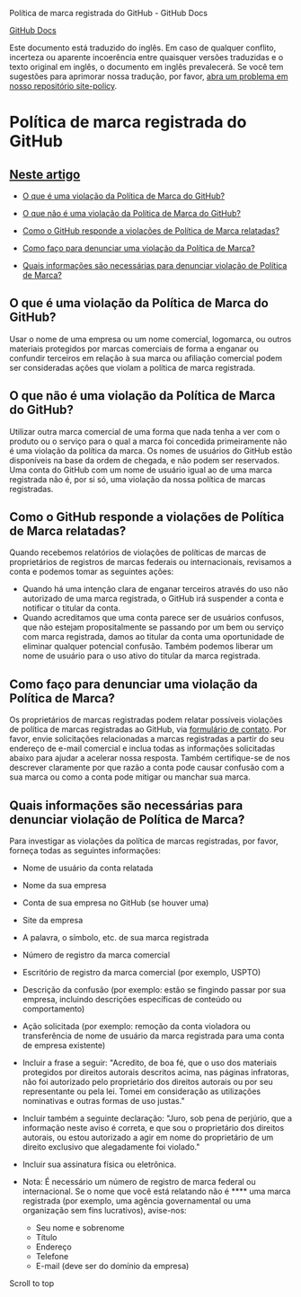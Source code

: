Política de marca registrada do GitHub - GitHub Docs

[](/pt)[GitHub Docs](/pt)

Este documento está traduzido do inglês. Em caso de qualquer conflito, incerteza ou aparente incoerência entre quaisquer versões traduzidas e o texto original em inglês, o documento em inglês prevalecerá. Se você tem sugestões para aprimorar nossa tradução, por favor, [abra um problema em nosso repositório site-policy](https://github.com/github/site-policy/issues).

Política de marca registrada do GitHub
==========

[Neste artigo](/github/site-policy/github-trademark-policy#in-this-article)
----------

* [O que é uma violação da Política de Marca do GitHub?](#what-is-a-github-trademark-policy-violation)

* [O que não é uma violação da Política de Marca do GitHub?](#what-is-not-a-github-trademark-policy-violation)

* [Como o GitHub responde a violações de Política de Marca relatadas?](#how-does-github-respond-to-reported-trademark-policy-violations)

* [Como faço para denunciar uma violação da Política de Marca?](#how-do-i-report-a-trademark-policy-violation)

* [Quais informações são necessárias para denunciar violação de Política de Marca?](#what-information-is-required-when-reporting-trademark-policy-violations)

[](#what-is-a-github-trademark-policy-violation)O que é uma violação da Política de Marca do GitHub?
----------

Usar o nome de uma empresa ou um nome comercial, logomarca, ou outros materiais protegidos por marcas comerciais de forma a enganar ou confundir terceiros em relação à sua marca ou afiliação comercial podem ser consideradas ações que violam a política de marca registrada.

[](#what-is-not-a-github-trademark-policy-violation)O que não é uma violação da Política de Marca do GitHub?
----------

Utilizar outra marca comercial de uma forma que nada tenha a ver com o produto ou o serviço para o qual a marca foi concedida primeiramente não é uma violação da política da marca. Os nomes de usuários do GitHub estão disponíveis na base da ordem de chegada, e não podem ser reservados. Uma conta do GitHub com um nome de usuário igual ao de uma marca registrada não é, por si só, uma violação da nossa política de marcas registradas.

[](#how-does-github-respond-to-reported-trademark-policy-violations)Como o GitHub responde a violações de Política de Marca relatadas?
----------

Quando recebemos relatórios de violações de políticas de marcas de proprietários de registros de marcas federais ou internacionais, revisamos a conta e podemos tomar as seguintes ações:

* Quando há uma intenção clara de enganar terceiros através do uso não autorizado de uma marca registrada, o GitHub irá suspender a conta e notificar o titular da conta.
* Quando acreditamos que uma conta parece ser de usuários confusos, que não estejam propositalmente se passando por um bem ou serviço com marca registrada, damos ao titular da conta uma oportunidade de eliminar qualquer potencial confusão. Também podemos liberar um nome de usuário para o uso ativo do titular da marca registrada.

[](#how-do-i-report-a-trademark-policy-violation)Como faço para denunciar uma violação da Política de Marca?
----------

Os proprietários de marcas registradas podem relatar possíveis violações de política de marcas registradas ao GitHub, via [formulário de contato](https://support.github.com/contact?tags=docs-trademark). Por favor, envie solicitações relacionadas a marcas registradas a partir do seu endereço de e-mail comercial e inclua todas as informações solicitadas abaixo para ajudar a acelerar nossa resposta. Também certifique-se de nos descrever claramente por que razão a conta pode causar confusão com a sua marca ou como a conta pode mitigar ou manchar sua marca.

[](#what-information-is-required-when-reporting-trademark-policy-violations)Quais informações são necessárias para denunciar violação de Política de Marca?
----------

Para investigar as violações da política de marcas registradas, por favor, forneça todas as seguintes informações:

* Nome de usuário da conta relatada

* Nome da sua empresa

* Conta de sua empresa no GitHub (se houver uma)

* Site da empresa

* A palavra, o símbolo, etc. de sua marca registrada

* Número de registro da marca comercial

* Escritório de registro da marca comercial (por exemplo, USPTO)

* Descrição da confusão (por exemplo: estão se fingindo passar por sua empresa, incluindo descrições específicas de conteúdo ou comportamento)

* Ação solicitada (por exemplo: remoção da conta violadora ou transferência de nome de usuário da marca registrada para uma conta de empresa existente)

* Incluir a frase a seguir: "Acredito, de boa fé, que o uso dos materiais protegidos por direitos autorais descritos acima, nas páginas infratoras, não foi autorizado pelo proprietário dos direitos autorais ou por seu representante ou pela lei. Tomei em consideração as utilizações nominativas e outras formas de uso justas."

* Incluir também a seguinte declaração: "Juro, sob pena de perjúrio, que a informação neste aviso é correta, e que sou o proprietário dos direitos autorais, ou estou autorizado a agir em nome do proprietário de um direito exclusivo que alegadamente foi violado."

* Incluir sua assinatura física ou eletrônica.

* Nota: É necessário um número de registro de marca federal ou internacional. Se o nome que você está relatando não é \*\*\*\* uma marca registrada (por exemplo, uma agência governamental ou uma organização sem fins lucrativos), avise-nos:

  * Seu nome e sobrenome
  * Título
  * Endereço
  * Telefone
  * E-mail (deve ser do domínio da empresa)

Scroll to top
